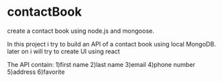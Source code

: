 # contactBook

create a contact book using node.js and mongoose.

In this project i try to build an API of a contact book using local MongoDB.
later on i will try to create UI using react

The API contain:
1)first name
2)last name
3)email
4)phone number
5)address
6)favorite
